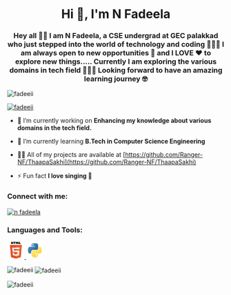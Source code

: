 <h1 align="center">Hi 👋, I'm N Fadeela</h1>
<h3 align="center">Hey all 👋🏻 I am N Fadeela, a CSE undergrad at GEC palakkad who just stepped into the world of technology and coding 👩🏻‍💻 I am always open to new opportunities 🤩 and I LOVE ❤️ to explore new things..... Currently I am exploring the various domains in tech field 🕵🏻‍♀ Looking forward to have an amazing learning journey 🤓</h3>

<p align="left"> <img src="https://komarev.com/ghpvc/?username=fadeeii&label=Profile%20views&color=0e75b6&style=flat" alt="fadeeii" /> </p>

<p align="left"> <a href="https://github.com/ryo-ma/github-profile-trophy"><img src="https://github-profile-trophy.vercel.app/?username=fadeeii" alt="fadeeii" /></a> </p>

- 🔭 I’m currently working on **Enhancing my knowledge about various domains in the tech field.**

- 🌱 I’m currently learning **B.Tech in Computer Science Engineering**

- 👨‍💻 All of my projects are available at [https://github.com/Ranger-NF/ThaapaSakhi](https://github.com/Ranger-NF/ThaapaSakhi)

- ⚡ Fun fact **I love singing 🎵**

<h3 align="left">Connect with me:</h3>
<p align="left">
<a href="https://linkedin.com/in/n fadeela" target="blank"><img align="center" src="https://raw.githubusercontent.com/rahuldkjain/github-profile-readme-generator/master/src/images/icons/Social/linked-in-alt.svg" alt="n fadeela" height="30" width="40" /></a>
</p>

<h3 align="left">Languages and Tools:</h3>
<p align="left"> <a href="https://www.w3.org/html/" target="_blank" rel="noreferrer"> <img src="https://raw.githubusercontent.com/devicons/devicon/master/icons/html5/html5-original-wordmark.svg" alt="html5" width="40" height="40"/> </a> <a href="https://www.python.org" target="_blank" rel="noreferrer"> <img src="https://raw.githubusercontent.com/devicons/devicon/master/icons/python/python-original.svg" alt="python" width="40" height="40"/> </a> </p>

<p><img align="left" src="https://github-readme-stats.vercel.app/api/top-langs?username=fadeeii&show_icons=true&locale=en&layout=compact" alt="fadeeii" /></p>

<p>&nbsp;<img align="center" src="https://github-readme-stats.vercel.app/api?username=fadeeii&show_icons=true&locale=en" alt="fadeeii" /></p>

<p><img align="center" src="https://github-readme-streak-stats.herokuapp.com/?user=fadeeii&" alt="fadeeii" /></p>
